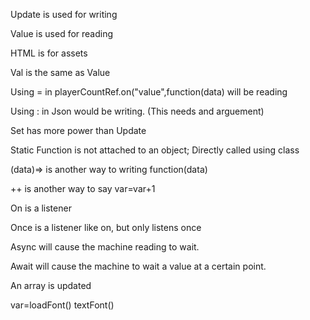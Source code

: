 Update is used for writing

Value is used for reading

HTML is for assets

Val is the same as Value

Using = in playerCountRef.on("value",function(data) will be reading

Using : in Json would be writing. (This needs and arguement)

Set has more power than Update

Static Function is not attached to an object; Directly called using class

(data)=> is another way to writing function(data)

++ is another way to say var=var+1

On is a listener

Once is a listener like on, but only listens once

Async will cause the machine reading to wait.

Await will cause the machine to wait a value at a certain point.

An array is updated 

var=loadFont()
textFont()
